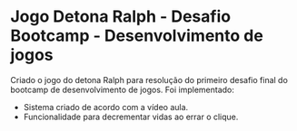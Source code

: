 # Jogo Detona Ralph - Desafio Bootcamp - Desenvolvimento de jogos
<p>
  Criado o jogo do detona Ralph para resolução do primeiro desafio final do bootcamp de desenvolvimento de jogos.
  Foi implementado:
</p>
   <ul>
     <li>Sistema criado de acordo com a vídeo aula.</li>
     <li>Funcionalidade para decrementar vidas ao errar o clique.</li>
   </ul>
